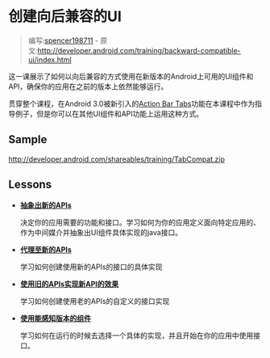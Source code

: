 # 创建向后兼容的UI

> 编写:[spencer198711](https://github.com/spencer198711) - 原文:<http://developer.android.com/training/backward-compatible-ui/index.html>

这一课展示了如何以向后兼容的方式使用在新版本的Android上可用的UI组件和API，确保你的应用在之前的版本上依然能够运行。

贯穿整个课程，在Android 3.0被新引入的[Action Bar Tabs](http://developer.android.com/guide/topics/ui/actionbar.html#Tabs)功能在本课程中作为指导例子，但是你可以在其他UI组件和API功能上运用这种方式。

## Sample

<http://developer.android.com/shareables/training/TabCompat.zip>

## Lessons

* [**抽象出新的APIs**](abstract.md)

	决定你的应用需要的功能和接口。学习如何为你的应用定义面向特定应用的、作为中间媒介并抽象出UI组件具体实现的java接口。


* [**代理至新的APIs**](new-impl.md)

	学习如何创建使用新的APIs的接口的具体实现


* [**使用旧的APIs实现新API的效果**](old-impl.md)

	学习如何创建使用老的APIs的自定义的接口实现


* [**使用能感知版本的组件**](using-component.md)

	学习如何在运行的时候去选择一个具体的实现，并且开始在你的应用中使用接口。
